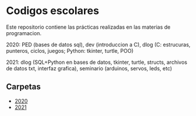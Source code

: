 # Codigos escolares

Este repositorio contiene las prácticas realizadas en las materias de programacion.

2020: PED (bases de datos sql), dev (introduccion a C), dlog (C: estrucuras, punteros, ciclos, juegos; Python: tkinter, turtle, POO)

2021: dlog (SQL+Python en bases de datos, tkinter, turtle, structs, archivos de datos txt, interfaz grafica), seminario (arduinos, servos, leds, etc)

## Carpetas

- [2020](2020/)
- [2021](2021/)
